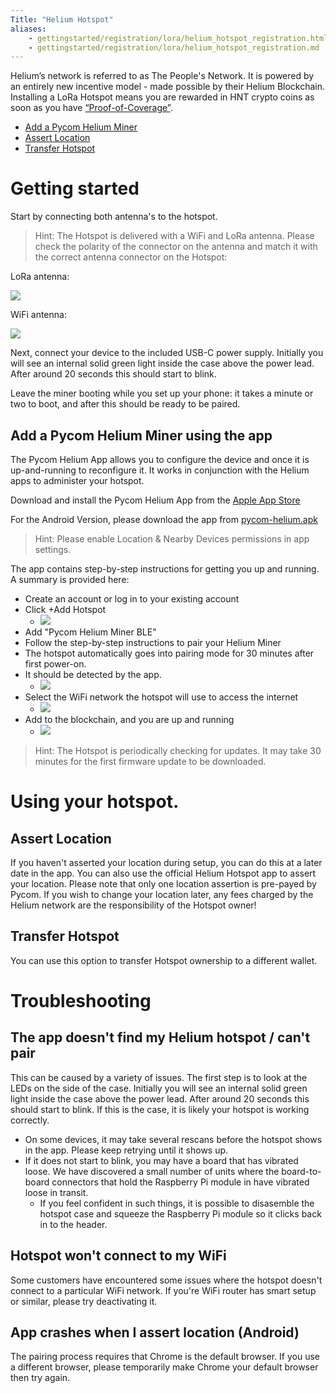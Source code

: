 ```yaml
---
Title: "Helium Hotspot"
aliases:
    - gettingstarted/registration/lora/helium_hotspot_registration.html
    - gettingstarted/registration/lora/helium_hotspot_registration.md
---
```


Helium’s network is referred to as The People's Network. It is powered by an entirely new incentive model - made possible by their Helium Blockchain.
Installing a LoRa Hotspot means you are rewarded in HNT crypto coins as soon as you have [“Proof-of-Coverage”](https://docs.helium.com/blockchain/proof-of-coverage/).

* [Add a Pycom Helium Miner](#add-a-pycom-helium-miner)
* [Assert Location](#assert-location)
* [Transfer Hotspot](#transfer-hotspot)

# Getting started
Start by connecting both antenna's to the hotspot.
> Hint: The Hotspot is delivered with a WiFi and LoRa antenna. Please check the polarity of the connector on the antenna and match it with the correct antenna connector on the Hotspot:

LoRa antenna:

![](/gitbook/assets/lorawan/helium/lora_antenna.png)

WiFi antenna:

![](/gitbook/assets/lorawan/helium/wifi_antenna.png)

Next, connect your device to the included USB-C power supply.
Initially you will see an internal solid green light inside the case above the power lead. After around 20 seconds this should start to blink.

Leave the miner booting while you set up your phone: it takes a minute or two to boot, and after this should be ready to be paired.

## Add a Pycom Helium Miner using the app
The Pycom Helium App allows you to configure the device and once it is up-and-running to reconfigure it. It works in conjunction with the Helium apps to administer your hotspot.

Download and install the Pycom Helium App from the [Apple App Store](https://apps.apple.com/us/app/pycom-helium-app/id1630652083)

For the Android Version, please download the app from [pycom-helium.apk](https://software.pycom.io/downloads/pycom-helium.apk)
> Hint: Please enable Location & Nearby Devices permissions in app settings.

The app contains step-by-step instructions for getting you up and running. A summary is provided here:
  * Create an account or log in to your existing account
  * Click +Add Hotspot
    * ![](/gitbook/assets/lorawan/helium/helium_reg_1.png)
  * Add "Pycom Helium Miner BLE"
  * Follow the step-by-step instructions to pair your Helium Miner
  * The hotspot automatically goes into pairing mode for 30 minutes after first power-on.
  * It should be detected by the app.
    * ![](/gitbook/assets/lorawan/helium/helium_reg_8.png)
  * Select the WiFi network the hotspot will use to access the internet
    * ![](/gitbook/assets/lorawan/helium/helium_reg_9.png)
  * Add to the blockchain, and you are up and running
    * ![](/gitbook/assets/lorawan/helium/helium_reg_15.png)

> Hint: The Hotspot is periodically checking for updates. It may take 30 minutes for the first firmware update to be downloaded.


# Using your hotspot.

## Assert Location

If you haven't asserted your location during setup, you can do this at a later date in the app. You can also use the official Helium Hotspot app to assert your location. Please note that only one location assertion is pre-payed by Pycom. If you wish to change your location later, any fees charged by the Helium network are the responsibility of the Hotspot owner!

## Transfer Hotspot

You can use this option to transfer Hotspot ownership to a different wallet.

# Troubleshooting
## The app doesn't find my Helium hotspot / can't pair
This can be caused by a variety of issues. The first step is to look at the LEDs on the side of the case.
Initially you will see an internal solid green light inside the case above the power lead. After around 20 seconds this should start to blink.
If this is the case, it is likely your hotspot is working correctly.
  * On some devices, it may take several rescans before the hotspot shows in the app. Please keep retrying until it shows up.
  * If it does not start to blink, you may have a board that has vibrated loose. We have discovered a small number of units where the board-to-board connectors that hold the Raspberry Pi module in have vibrated loose in transit.
    * If you feel confident in such things, it is possible to disasemble the hotspot case and squeeze the Raspberry Pi module so it clicks back in to the header.
  

## Hotspot won't connect to my WiFi
Some customers have encountered some issues where the hotspot doesn't connect to a particular WiFi network.
If you're WiFi router has smart setup or similar, please try deactivating it.


## App crashes when I assert location (Android)
The pairing process requires that Chrome is the default browser. If you use a different browser, please temporarily make Chrome your default browser then try again.



